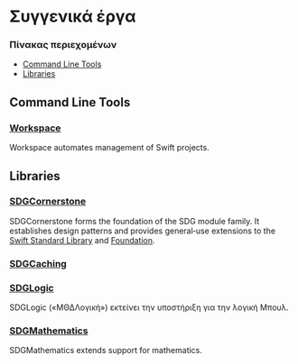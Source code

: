 <!--
 🇬🇷ΕΛ Συγγενικά έργα.md

 This source file is part of the SDGLogic open source project.
 https://sdggiesbrecht.github.io/SDGLogic/macOS

 Copyright ©2017 Jeremy David Giesbrecht and the SDGLogic project contributors.

 Soli Deo gloria.

 Licensed under the Apache Licence, Version 2.0.
 See http://www.apache.org/licenses/LICENSE-2.0 for licence information.
 -->

# Συγγενικά έργα

### Πίνακας περιεχομένων

- [Command Line Tools](#Command‐Line‐Tools)
- [Libraries](#Libraries)

## <a name="Command‐Line‐Tools">Command Line Tools</a>

### [Workspace](https://github.com/SDGGiesbrecht/Workspace#workspace)

Workspace automates management of Swift projects.

## <a name="Libraries">Libraries</a>

### [SDGCornerstone](https://sdggiesbrecht.github.io/SDGCornerstone/macOS)

SDGCornerstone forms the foundation of the SDG module family. It establishes design patterns and provides general‐use extensions to the [Swift Standard Library](https://developer.apple.com/reference/swift) and [Foundation](https://developer.apple.com/reference/foundation).

### [SDGCaching](https://sdggiesbrecht.github.io/SDGCaching/macOS)

### [SDGLogic](https://sdggiesbrecht.github.io/SDGLogic/macOS)

SDGLogic («ΜΘΔΛογική») εκτείνει την υποστήριξη για την λογική Μπουλ.

### [SDGMathematics](https://sdggiesbrecht.github.io/SDGMathematics/macOS)

SDGMathematics extends support for mathematics.
